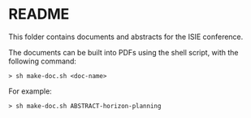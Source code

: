 # README

This folder contains documents and abstracts for the ISIE conference.

The documents can be built into PDFs using the shell script, with the following command:

	> sh make-doc.sh <doc-name>

For example:

	> sh make-doc.sh ABSTRACT-horizon-planning

